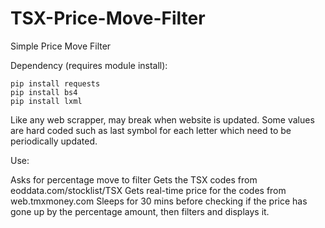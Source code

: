 # TSX-Price-Move-Filter
Simple Price Move Filter

Dependency (requires module install):

```command line
pip install requests
pip install bs4
pip install lxml

```
Like any web scrapper, may break when website is updated. 
Some values are hard coded such as last symbol for each letter which need to be periodically updated.

Use:

Asks for percentage move to filter
Gets the TSX codes from eoddata.com/stocklist/TSX
Gets real-time price for the codes from web.tmxmoney.com
Sleeps for 30 mins before checking if the price has gone up by the percentage amount, then filters and displays it.
